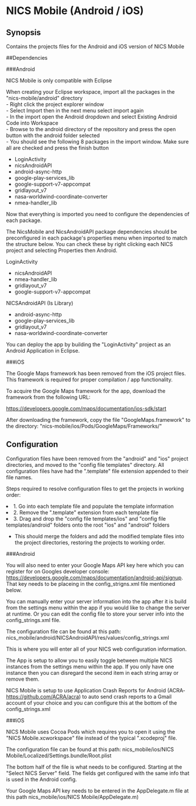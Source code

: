#  NICS Mobile (Android / iOS) 

## Synopsis

Contains the projects files for the Android and iOS version of NICS Mobile

##Dependencies

###Android

NICS Mobile is only compatible with Eclipse

When creating your Eclipse workspace, import all the packages in the "nics-mobile/android" directory
  <br>- Right click the project explorer window
  <br>- Select Import then in the next menu select import again
  <br>- In the import open the Android dropdown and select Existing Android Code into Workspace
  <br>- Browse to the android directory of the repository and press the open button with the android folder selected
  <br>- You should see the following 8 packages in the import window. Make sure all are checked and press the finish button

<ul>
  <li>LoginActivity</li>
  <li>nicsAndroidAPI</li>
  <li>android-async-http</li>
  <li>google-play-services_lib</li>
  <li>google-support-v7-appcompat</li>
  <li>gridlayout_v7</li>
  <li>nasa-worldwind-coordinate-converter</li>
  <li>nmea-handler_lib</li>
</ul>

Now that everything is imported you need to configure the dependencies of each package.

The NicsMobile and NicsAndroidAPI package dependencies should be preconfigured in each package's properties menu when imported to match the structure below. You can check these by right clicking each NICS project and selecting Properties then Android.

LoginActivity
<ul>
  <li>nicsAndroidAPI</li>
  <li>nmea-handler_lib</li>
  <li>gridlayout_v7</li>
  <li>google-support-v7-appcompat</li>
</ul>

NICSAndroidAPI  (Is Library)
<ul>
  <li>android-async-http</li>
  <li>google-play-services_lib</li>
  <li>gridlayout_v7</li>
  <li>nasa-worldwind-coordinate-converter</li>
</ul>

You can deploy the app by building the "LoginActivity" project as an Android Application in Eclipse.

###iOS

The Google Maps framework has been removed from the iOS project files.
This framework is required for proper compilation / app functionality.

To acquire the Google Maps framework for the app, download the framework from the following URL:

https://developers.google.com/maps/documentation/ios-sdk/start

After downloading the framework, copy the file "GoogleMaps.framework" to the directory: "nics-mobile/ios/Pods/GoogleMaps/Frameworks/"


## Configuration

Configuration files have been removed from the "android" and "ios" project directories, and moved to the "config file templates" directory.
All configuration files have had the ".template" file extension appended to their file names.

Steps required to resolve configuration files to get the projects in working order:
<lu>
<li>1. Go into each template file and populate the template information</li>
<li>2. Remove the ".template" extension from each template file</li>
<li>3. Drag and drop the "config file templates/ios" and "config file templates/android" folders onto the root "ios" and "android" folders</li>
  <ul>
    <li>This should merge the folders and add the modified template files into the project directories, restoring the projects to working order.</li>
    </ul>
</ul>



###Android

You will also need to enter your Google Maps API key here which you can register for on Googles developer console: https://developers.google.com/maps/documentation/android-api/signup. That key needs to be placeing in the config_strigns.xml file mentioned below.

You can manually enter your server information into the app after it is build from the settings menu within the app if you would like to change the server at runtime. Or you can edit the config file to store your server info into the config_strings.xml file.

The configuration file can be found at this path: nics_mobile/android/NICSAndroidAPI/res/values/config_strings.xml

This is where you will enter all of your NICS web configuration information.

The App is setup to allow you to easily toggle between multiple NICS instances from the settings menu within the app. If you only have one instance then you can disregard the second item in each string array or remove them. 

NICS Mobile is setup to use Application Crash Reports for Android (ACRA-https://github.com/ACRA/acra) to auto send crash reports to a Gmail account of your choice and you can configure this at the bottom of the config_strings.xml


###iOS

NICS Mobile uses Cocoa Pods which requires you to open it using the "NICS Mobile.xcworkspace" file instead of the typical ".xcodeproj" file.

The configuration file can be found at this path: nics_mobile/ios/NICS Mobile/Localized/Settings.bundle/Root.plist

The bottom half of the file is what needs to be configured. Starting at the "Select NICS Server" field. The fields get configured with the same info that is used in the Android config.

Your Google Maps API key needs to be entered in the AppDelegate.m file at this path nics_mobile/ios/NICS Mobile/AppDelegate.m)
